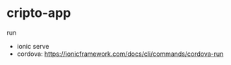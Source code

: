 # cripto-app

run
* ionic serve
* cordova: https://ionicframework.com/docs/cli/commands/cordova-run
